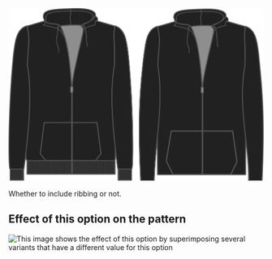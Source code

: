 ![Ribbing](./ribbing.svg)

Whether to include ribbing or not.

## Effect of this option on the pattern

![This image shows the effect of this option by superimposing several variants that have a different value for this option](huey\_ribbing\_sample.svg "Effect of this option on the pattern")
